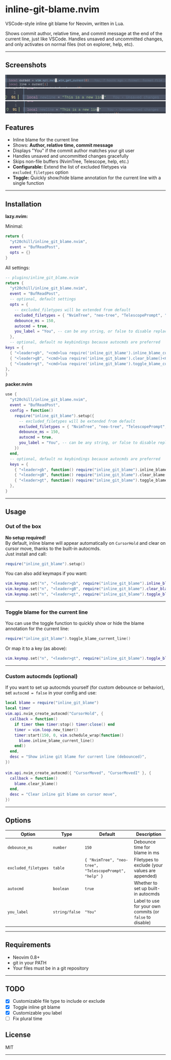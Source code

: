 # inline-git-blame.nvim

VSCode-style inline git blame for Neovim, written in Lua.

Shows commit author, relative time, and commit message at the end of the current line, just like VSCode.
Handles unsaved and uncommitted changes, and only activates on normal files (not on explorer, help, etc).

---

## Screenshots

![Inline blame example](assets/commited.png)
![Unsaved change](assets/unsaved.png)
![Uncommited change](assets/uncommited.png)

## Features

- Inline blame for the current line
- Shows: **Author, relative time, commit message**
- Displays "You" if the commit author matches your git user
- Handles unsaved and uncommitted changes gracefully
- Skips non-file buffers (NvimTree, Telescope, help, etc.)
- **Configurable:** Extend the list of excluded filetypes via `excluded_filetypes` option
- **Toggle:** Quickly show/hide blame annotation for the current line with a single function

---

## Installation

**lazy.nvim:**

Minimal:

```lua
return {
  "yt20chill/inline_git_blame.nvim",
  event = "BufReadPost",
  opts = {}
}
```

All settings:

```lua
-- plugins/inline_git_blame.nvim
return {
  "yt20chill/inline_git_blame.nvim",
  event = "BufReadPost",
  -- optional, default settings
  opts = {
    -- excluded_filetypes will be extended from default
    excluded_filetypes = { "NvimTree", "neo-tree", "TelescopePrompt", "help" },
    debounce_ms = 150,
    autocmd = true,
    you_label = "You", -- can be any string, or false to disable replacement
  },
  -- optional, default no keybindings because autocmds are preferred
keys = {
  { "<leader>gb", "<cmd>lua require('inline_git_blame').inline_blame_current_line()<CR>", desc = "Show inline git blame" },
  { "<leader>gB", "<cmd>lua require('inline_git_blame').clear_blame()<CR>", desc = "Clear inline git blame" },
  { "<leader>gt", "<cmd>lua require('inline_git_blame').toggle_blame_current_line()<CR>", desc = "Toggle inline git blame" },
},
}
```

**packer.nvim**

```lua
use {
  "yt20chill/inline_git_blame.nvim",
  event = "BufReadPost",
  config = function()
    require("inline_git_blame").setup({
      -- excluded_filetypes will be extended from default
      excluded_filetypes = { "NvimTree", "neo-tree", "TelescopePrompt", "help" },
      debounce_ms = 150,
      autocmd = true,
      you_label = "You", -- can be any string, or false to disable replacement
    })
  end,
  -- optional, default no keybindings because autocmds are preferred
  keys = {
    { "<leader>gb", function() require("inline_git_blame").inline_blame_current_line() end, desc = "Show inline git blame" },
    { "<leader>gB", function() require("inline_git_blame").clear_blame() end, desc = "Clear inline git blame" },
    { "<leader>gt", function() require("inline_git_blame").toggle_blame_current_line() end, desc = "Toggle inline git blame" },
  },
}
```

---

## Usage

### Out of the box

**No setup required!**  
By default, inline blame will appear automatically on `CursorHold` and clear on cursor move, thanks to the built-in autocmds.  
Just install and call:

```lua
require("inline_git_blame").setup()
```

You can also add keymaps if you want:

```lua
vim.keymap.set("n", "<leader>gb", require("inline_git_blame").inline_blame_current_line)
vim.keymap.set("n", "<leader>gB", require("inline_git_blame").clear_blame)
vim.keymap.set("n", "<leader>gt", require("inline_git_blame").toggle_blame_current_line)
```

---

### Toggle blame for the current line

You can use the toggle function to quickly show or hide the blame annotation for the current line:

```lua
require("inline_git_blame").toggle_blame_current_line()
```

Or map it to a key (as above):

```lua
vim.keymap.set("n", "<leader>gt", require("inline_git_blame").toggle_blame_current_line)
```

---

### Custom autocmds (optional)

If you want to set up autocmds yourself (for custom debounce or behavior), set `autocmd = false` in your config and use:

```lua
local blame = require("inline_git_blame")
local timer
vim.api.nvim_create_autocmd("CursorHold", {
  callback = function()
    if timer then timer:stop() timer:close() end
    timer = vim.loop.new_timer()
    timer:start(150, 0, vim.schedule_wrap(function()
      blame.inline_blame_current_line()
    end))
  end,
  desc = "Show inline git blame for current line (debounced)",
})

vim.api.nvim_create_autocmd({ "CursorMoved", "CursorMovedI" }, {
  callback = function()
    blame.clear_blame()
  end,
  desc = "Clear inline git blame on cursor move",
})
```

---

## Options

| Option               | Type          | Default                                                 | Description                                     |
| -------------------- | ------------- | ------------------------------------------------------- | ----------------------------------------------- |
| `debounce_ms`        | `number`      | `150`                                                   | Debounce time for blame in ms                   |
| `excluded_filetypes` | `table`       | `{ "NvimTree", "neo-tree", "TelescopePrompt", "help" }` | Filetypes to exclude (your values are appended) |
| `autocmd`            | `boolean`     | `true`                                                  | Whether to set up built-in autocmds             |
| `you_label`          | `string/false`| `"You"`                                                 | Label to use for your own commits (or `false` to disable) |

---

## Requirements

- Neovim 0.8+
- git in your PATH
- Your files must be in a git repository

---

## TODO

- [x] Customizable file type to include or exclude
- [x] Toggle inline git blame
- [x] Customizable you label
- [ ] Fix plural time

## License

MIT

---
